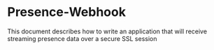# Presence-Webhook
This document describes how to write an application that will receive streaming presence data over a secure SSL session
